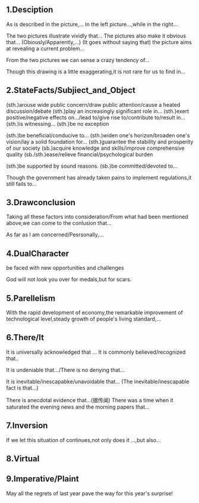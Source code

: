 ## 1.Desciption

As is described in the picture,...
In the left picture...,while in the right...

The two pictures illustrate vividly that...
The pictures also make it obvious that...
(Obiously/Apparently,...)
(It goes without saying that) the picture aims at revealing a current problem...

From the two pictures we can sense a crazy tendency of...

Though this drawing is a little exaggerating,it is not rare for us to find in...

## 2.StateFacts/Subjiect_and_Object

(sth.)arouse wide public concern/draw public attention/cause a heated discussion/debate
(sth.)play an increasingly significant role in...
(sth.)exert positive/negative effects on.../lead to/give rise to/contribute to/result in...
(sth.)is witnessing... 
(sth.)be no exception

(sth.)be beneficial/conducive to...
(sth.)widen one's horizon/broaden one's vision/lay a solid foundation for...
(sth.)guarantee the stability and prosperity of our society
(sb.)acquire knowledge and skills/improve  comprehensive quality
(sb./sth.)ease/relieve financial/psychological burden

(sth.)be supported by sound reasons.
(sb.)be committed/devoted to...

Though the government has already taken pains to implement regulations,it still fails to...

## 3.Drawconclusion

Taking all these factors into consideration/From what had been mentioned above,we can come to the conlusion that...

As far as I am concerned/Pesrsonally,...

## 4.DualCharacter

be faced with new opportunities and challenges

God will not look you over for medals,but for scars.

## 5.Parellelism

With the rapid development of economy,the remarkable improvement of technological level,steady growth of people's living standard,...

## 6.There/It

It is universally acknowledged that ...
It is commonly believed/recognized that..

It is undeniable that.../There is no denying that...

It is inevitable/inescapabke/unavoidable that...
(The inevitable/inescapable fact is that...)

There is anecdotal evidence that...(据传闻)
There was a time when it saturated the evening news and the morning papers that... 

## 7.Inversion

If we let this situation of continues,not only does it ...,but also...

## 8.Virtual

## 9.Imperative/Plaint

May all the regrets of last year pave the way for this year's surprise! 